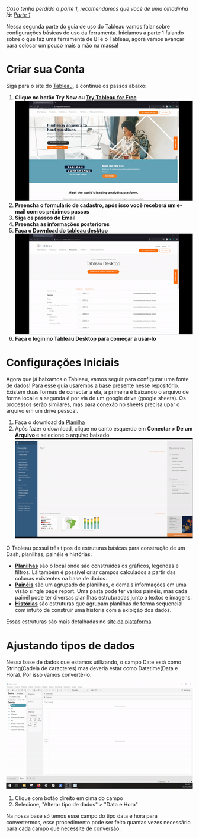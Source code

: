 *Caso tenha perdido a parte 1, recomendamos que você dê uma olhadinha lá: [Parte 1](../parte1)*



Nessa segunda parte do guia de uso do Tableau vamos falar sobre configurações básicas de uso da ferramenta. Iniciamos a parte 1 falando sobre o que faz uma ferramenta de BI e o Tableau, agora vamos avançar para colocar um pouco mais a mão na massa!

# Criar sua Conta

Siga para o site do [Tableau](https://www.tableau.com/), e continue os passos abaixo:

<ol>
  <li>
    <b>Clique no botão Try Now ou <a href="https://www.tableau.com/products/trial">Try Tableau for Free</a></b><br>
    <img src="gifs/92de5303a9eea0f16a3f2ccf12a0d8c5.gif"></img>
  </li>
  <li>
    <b>Preencha o formulário de cadastro, após isso você receberá um e-mail com os próximos passos</b>
  </li>
  <li>
    <b>Siga os passos do Email</b>
  </li>
  <li>
    <b>Preencha as informações posteriores</b>
  </li>
  <li>
    <b>Faça o Download do <a href="https://www.tableau.com/support/releases">tableau desktop</a></b><br>
    <img src="gifs/0e0b334caa3052d34b72c59efb392fad.gif"></img>
  </li>
  <li>
    <b>Faça o login no Tableau Desktop para começar a usar-lo</b>
  </li>
</ol>

# Configurações Iniciais

Agora que já baixamos o Tableau, vamos seguir para configurar uma fonte de dados! Para esse guia usaremos a [base](https://github.com/lautocargo7676/lauto-public-wikis/blob/master/base_teste.xlsx) presente nesse repositório. Existem duas formas de conectar a ela, a primeira é baixando o arquivo de forma local e a segunda é por via de um google drive (google sheets). Os processos serão similares, mas para conexão no sheets precisa upar o arquivo em um drive pessoal.

<ol>
  <li>Faça o download da <a href="https://github.com/lautocargo7676/lauto-public-wikis/blob/master/base_teste.xlsx"> Planilha </a></li>
  <li>
    Após fazer o download, clique no canto esquerdo em <b>Conectar > De um Arquivo </b> e selecione o arquivo baixado<br>
    <img src="gifs/5f4267c1bbbeb83338ec2b2b94ac685d.gif"></img>
  </li>
</ol>

O Tableau possui três tipos de estruturas básicas para construção de um Dash, planilhas, painéis e histórias:
- **[Planilhas](https://help.tableau.com/current/pro/desktop/pt-br/buildmanual_dragging.htm)** são o local onde são construídos os gráficos, legendas e filtros. Lá também é possível criar campos calculados a partir das colunas existentes na base de dados.
- **[Painéis](https://help.tableau.com/current/pro/desktop/pt-br/dashboards.htm)** são um agrupado de planilhas, e demais informações em uma visão single page report. Uma pasta pode ter vários painéis, mas cada painél pode ter diversas planilhas estruturadas junto a textos e imagens.
- **[Histórias](https://help.tableau.com/current/pro/desktop/pt-br/stories.htm)** são estruturas que agrupam planilhas de forma sequencial com intuito de construir uma história com a exibição dos dados.

Essas estruturas são mais detalhadas no [site da plataforma](https://help.tableau.com/current/pro/desktop/pt-br/building_overview.htm)


# Ajustando tipos de dados

Nessa base de dados que estamos utilizando, o campo Date está como String(Cadeia de caracteres) mas deveria estar como Datetime(Data e Hora). Por isso vamos convertê-lo.

<img src="gifs/bbfb6c581a29dcd1fb84e2d9b41eaeae.gif"></img>
1. Clique com botão direito em cima do campo
1. Selecione, "Alterar tipo de dados" > "Data e Hora"

Na nossa base só temos esse campo do tipo data e hora para convertermos, esse procedimento pode ser feito quantas vezes necessário para cada campo que necessite de conversão.
